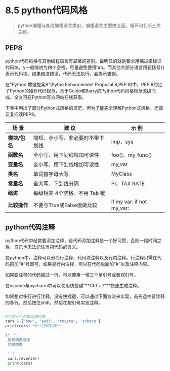 # 8.5 python代码风格

> python编程与其他编程语言类似，编程语言主要由变量，循环和判断三大主题。

## PEP8 

python代码风格与其他编程语言有显著的差别。最明显的就是要求用缩进来标识代码块，y一般缩进为四个空格，尽量避免使用tab。而其他大部分语言用花括号{}表示代码块。如果缩进错误，代码无法执行，会提示错误。

在“Python 增强提案8”(Pytho Enhancement Proposal 8,PEP 8)中，PEP 8约定了Python的推荐代码规范，基于Guido和Barry的Python代码风格规范改编而成。全文可在Python官方网站在线获取。

下表中列出了部分Python式风格的规范，但为了能完全理解Python式风格，还请反复阅读PEP8。

| **场  景**    | **建  议**                       | **示   例**                |
| ------------- | -------------------------------- | -------------------------- |
| **模块/包名** | 简短、全小写、非必要时不带下划线 | imp、sys                   |
| **函数名**    | 全小写、用下划线增加可读性       | foo()、my_func()           |
| **变量名**    | 全小写、用下划线增加可读性       | my_var                     |
| **类名**      | 单词首字母大写                   | MyClass                    |
| **常量名**    | 全大写、下划线分隔               | PI、TAX RATE               |
| **缩进**      | 每级相差 4个空格、不用 Tab 键    |                            |
| **比较操作**  | 不要与True或False值做比较        | if my var:  if not my_var: |

 

## python代码注释

python代码中经常要添加注释，给代码添加注释是一个好习惯，否则一段时间之后，自己也无法记住当初代码的含义。

在python中，注释可以分为行注释，代码块注释以及行内注释。行注释只需在代码前加“#”号即可，如果是行内注释，可以在代码后面加“#”以及注释内容。

如果要注释的代码超过一行，可以使用一堆三个单引号或者双引号。

在vscode与pycharm中可以使用快捷键“**Ctrl + /”**快速生成注释。

如果想对多行进行注释，没有快捷键，可以通过下面方法来实现，首先选中要注释的多行，然后按住shift，然后在按引号实现注释。

```python

#生成一个汽车品牌列表
cars = ['bmw', 'audi', 'toyota', 'subaru']
print(cars) *#**打印列表**

\* '''
 反转列表顺序
 打印列表

 '''
 cars.reverse()
 print(cars)

```

